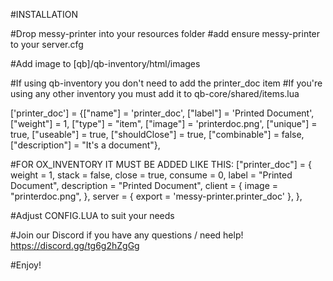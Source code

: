 #INSTALLATION

#Drop messy-printer into your resources folder
#add ensure messy-printer to your server.cfg

#Add image to [qb]/qb-inventory/html/images 

#If using qb-inventory you don't need to add the printer_doc item
#If you're using any other inventory you must add it to qb-core/shared/items.lua

['printer_doc']            = {["name"] = 'printer_doc',            ["label"] = 'Printed Document',    ["weight"] = 1,    ["type"] = "item",    ["image"] = 'printerdoc.png',                ["unique"] = true,    ["useable"] = true,        ["shouldClose"] = true,        ["combinable"] = false,   ["description"] = "It's a document"},

#FOR OX_INVENTORY IT MUST BE ADDED LIKE THIS:
["printer_doc"] = {
		weight = 1,
		stack = false,
		close = true,
		consume = 0,
        label = "Printed Document",
		description = "Printed Document",
		client = {
			image = "printerdoc.png",
		},
		server = {
			export = 'messy-printer.printer_doc'
		},
	},
	
#Adjust CONFIG.LUA to suit your needs

#Join our Discord if you have any questions / need help! https://discord.gg/tg6g2hZgGg

#Enjoy!
